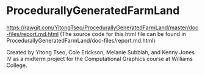 # ProcedurallyGeneratedFarmLand

https://rawgit.com/YitongTseo/ProcedurallyGeneratedFarmLand/master/doc-files/report.md.html (The source code for this html file can be found in ProcedurallyGeneratedFarmLand/doc-files/report.md.html)

Created by Yitong Tseo, Cole Erickson, Melanie Subbiah, and Kenny Jones IV as a midterm project for the Computational Graphics course at Williams College.
